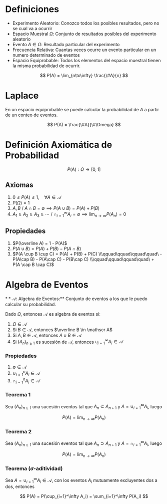 # Definiciones

- Experimento Aleatorio: Conozco todos los posibles resultados, pero no se cual va a ocurrir
- Espacio Muestral $\Omega$: Conjunto de resultados posibles del experimento aleatorio
- Evento $A \in \Omega$: Resultado particular del experimento
- Frecuencia Relativa: Cuantas veces ocurre un evento particular en un numero determinado de eventos
- Espacio Equiprobable: Todos los elementos del espacio muestral tienen la misma probabilidad de ocurrir.

$$
P(A) = \lim_{n\to\infty} \frac{\#A}{n}
$$

# Laplace

En un espacio equiprobable se puede calcular la probabilidad de $A$ a partir de un conteo de eventos.

$$
P(A) = \frac{\#A}{\#\Omega}
$$

# Definición Axiomática de Probabilidad

$$
P(A) : \Omega \to [0,1]
$$

## Axiomas

1. $0 \leq P(A) \leq 1, \quad \forall A\in \mathscr A$
2. $P(\Omega) = 1$
3. $A, B \ /\  A\cap B = \emptyset \implies P(A\cup B) = P(A) + P(B)$
4. $A_1 \geq A_2 \geq A_3 \geq\cdots \  / \ \cap_{i=1}^\infty A_i = \emptyset \implies \lim_{n\to\infty} P(A_n) = 0$

## Propiedades

1. $P(\overline A) = 1 - P(A)$
2. $P(A \cup B) = P(A) + P(B) - P(A\cap B)$
3. $P(A \cup B \cup C) = P(A) + P(B) + P(C) \\\qquad\qquad\qquad\quad\ - P(A\cap B) - P(A\cap C) - P(B\cap C) \\\qquad\qquad\qquad\quad\  + P(A \cap B \cap C)$

# Algebra de Eventos

$**\mathscr A:$ Algebra de Eventos:** Conjunto de eventos a los que le puedo calcular su probabilidad.

Dado $\Omega$, entonces $\mathscr A$ es algebra de eventos si:

1. $\Omega \in \mathscr A$
2. Si $B \in \mathscr A$, entonces $\overline B \in \mathscr A$
3. Si $A, B \in \mathscr A$, entonces $A \cup B \in \mathscr A$
4. Si $(A_n)_{n \geq 1}$ es sucesión de $\mathscr A$, entonces $\cup_{i=1}^\infty A_i \in \mathscr A$

### **Propiedades**

1. $\emptyset \in \mathscr A$
2. $\cup_{i=1}^n A_i \in \mathscr A$
3. $\cap_{i=1}^n A_i \in \mathscr A$

### Teorema 1

Sea $(A_n)_{n \geq 1}$ una sucesión eventos tal que $A_n \subset A_{n+1}$ y $A = \cup_{i=1}^\infty A_i$, luego

$$
P(A) = \lim_{n\to\infty}P(A_n)
$$

### Teorema 2

Sea $(A_n)_{n \geq 1}$ una sucesión eventos tal que $A_n \supset A_{n+1}$ y $A = \cap_{i=1}^\infty A_i$, luego

$$
P(A) = \lim_{n\to\infty}P(A_n)
$$

### Teorema ($\sigma$-aditividad)

Sea $A = \cup_{i=1}^\infty A_i \in \mathscr A$, con los eventos $A_i$ mutuamente excluyentes dos a dos, entonces

$$
P(A) = P(\cup_{i=1}^\infty A_i) = \sum_{i=1}^\infty P(A_i)
$$